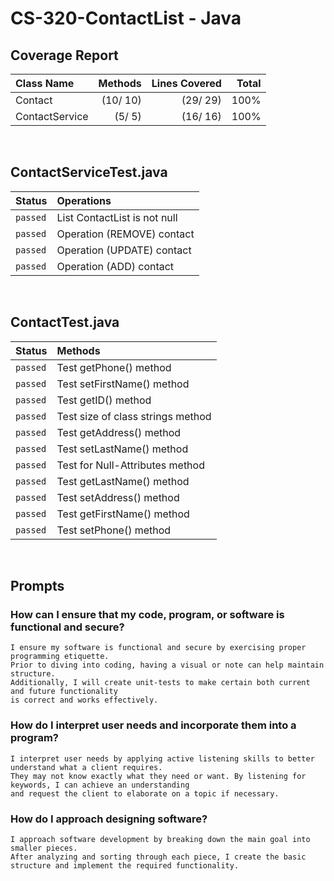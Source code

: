 # CS-320-ContactList - Java

## Coverage Report
|Class Name |Methods|Lines Covered|Total|
|:----|----:|----:|----:|
|Contact|(10/ 10)|(29/ 29)|100%|
|ContactService|(5/ 5)|(16/ 16)|100%|

<br>

## ContactServiceTest.java
|Status|Operations|
|:--|:--|
|`passed`|List ContactList is not null|
|`passed`|Operation (REMOVE) contact|
|`passed`|Operation (UPDATE) contact|
|`passed`|Operation (ADD) contact|

<br>

## ContactTest.java
|Status|Methods|
|:-|:-|
|`passed`|Test getPhone() method|
|`passed`|Test setFirstName() method|
|`passed`|Test getID() method|
|`passed`|Test size of class strings method|
|`passed`|Test getAddress() method|
|`passed`|Test setLastName() method|
|`passed`|Test for Null-Attributes method|
|`passed`|Test getLastName() method|
|`passed`|Test setAddress() method|
|`passed`|Test getFirstName() method|
|`passed`|Test setPhone() method|

<br>

## Prompts
### **How can I ensure that my code, program, or software is functional and secure?**
    I ensure my software is functional and secure by exercising proper programming etiquette.
    Prior to diving into coding, having a visual or note can help maintain structure.
    Additionally, I will create unit-tests to make certain both current and future functionality 
    is correct and works effectively.


### **How do I interpret user needs and incorporate them into a program?**
    I interpret user needs by applying active listening skills to better understand what a client requires.
    They may not know exactly what they need or want. By listening for keywords, I can achieve an understanding
    and request the client to elaborate on a topic if necessary.

### **How do I approach designing software?**
    I approach software development by breaking down the main goal into smaller pieces.
    After analyzing and sorting through each piece, I create the basic structure and implement the required functionality.
